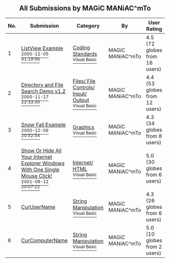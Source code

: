 ﻿<div align="center">

## All Submissions by MAGiC MANiAC^mTo

</div>

No.  | Submission | Category | By   | User Rating
---- | ---------- | -------- | ---- | -----------
1 | [ListView Example<br /><sup>2000-12-05 01:19:56</sup>](https://github.com/Planet-Source-Code/magic-maniac-mto-listview-example__1-13309) | [Coding Standards<br /><sup>Visual Basic</sup>](../ByCategory/coding-standards__1-43.md) | MAGiC MANiAC^mTo | 4.5 (72 globes from 16 users)
2 | [Directory and File Search Demo v1\.2<br /><sup>2000-11-17 22:33:30</sup>](https://github.com/Planet-Source-Code/magic-maniac-mto-directory-and-file-search-demo-v1-2__1-11481) | [Files/ File Controls/ Input/ Output<br /><sup>Visual Basic</sup>](../ByCategory/files-file-controls-input-output__1-3.md) | MAGiC MANiAC^mTo | 4.4 (53 globes from 12 users)
3 | [Snow Fall Example<br /><sup>2000-12-06 20:52:54</sup>](https://github.com/Planet-Source-Code/magic-maniac-mto-snow-fall-example__1-13374) | [Graphics<br /><sup>Visual Basic</sup>](../ByCategory/graphics__1-46.md) | MAGiC MANiAC^mTo | 4.3 (34 globes from 8 users)
4 | [Show Or Hide All Your Internet Explorer Windows With One Single Mouse Click\!<br /><sup>2001-08-12 20:07:22</sup>](https://github.com/Planet-Source-Code/magic-maniac-mto-show-or-hide-all-your-internet-explorer-windows-with-one-single-mouse-cli__1-26125) | [Internet/ HTML<br /><sup>Visual Basic</sup>](../ByCategory/internet-html__1-34.md) | MAGiC MANiAC^mTo | 5.0 (30 globes from 6 users)
5 | [CurUserName<br />](https://github.com/Planet-Source-Code/magic-maniac-mto-curusername__1-2206) | [String Manipulation<br /><sup>Visual Basic</sup>](../ByCategory/string-manipulation__1-5.md) | MAGiC MANiAC^mTo | 4.3 (26 globes from 6 users)
6 | [CurComputerName<br />](https://github.com/Planet-Source-Code/magic-maniac-mto-curcomputername__1-2338) | [String Manipulation<br /><sup>Visual Basic</sup>](../ByCategory/string-manipulation__1-5.md) | MAGiC MANiAC^mTo | 5.0 (10 globes from 2 users)
